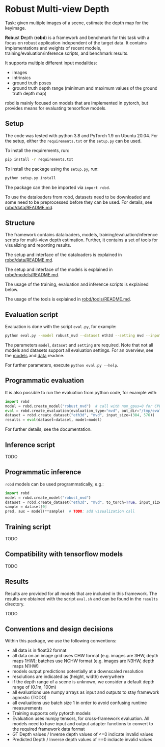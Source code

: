 # Robust Multi-view Depth

Task: given multiple images of a scene, estimate the depth map for the keyimage. 

**Rob**ust **D**epth (**robd**) is a framework and benchmark for this task with a focus on robust application 
independent of the target data. It contains implementations and weights of recent models, training/evaluation/inference 
scripts, and benchmark results.

It supports multiple different input modalities:
- images
- intrinsics
- ground truth poses
- ground truth depth range (minimum and maximum values of the ground truth depth map)

robd is mainly focused on models that are implemented in pytorch, but provides means for evaluating tensorflow models. 

## Setup

The code was tested with python 3.8 and PyTorch 1.9 on Ubuntu 20.04. 
For the setup, either the `requirements.txt` or the `setup.py` can be used.

To install the requirements, run:
```bash
pip install -r requirements.txt
```

To install the package using the `setup.py`, run:
```bash
python setup.py install
```
The package can then be imported via `import robd`.

To use the dataloaders from robd, datasets need to be downloaded and some need to be preprocessed before 
they can be used. For details, see [robd/data/README.md](robd/data/README.md).

## Structure

The framework contains dataloaders, models, training/evaluation/inference scripts for multi-view depth estimation.
Further, it contains a set of tools for visualizing and reporting results.

The setup and interface of the dataloaders is explained in [robd/data/README.md](robd/data/README.md).

The setup and interface of the models is explained in [robd/models/README.md](robd/models/README.md).

The usage of the training, evaluation and inference scripts is explained below.

The usage of the tools is explained in [robd/tools/README.md](robd/tools/README.md).

## Evaluation script
Evaluation is done with the script `eval.py`, for example:
```bash
python eval.py --model robust_mvd --dataset eth3d --setting mvd --input poses intrinsics --output /tmp/eval_output --input_width 1152 --input_height 768
```

The parameters `model`, `dataset` and `setting` are required. Note that not all models and datasets support all
evaluation settings. For an overview, see the [models](robd/models/README.md) and [data](robd/data/README.md) readme.

For further parameters, execute `python eval.py --help`.

## Programmatic evaluation

It is also possible to run the evaluation from python code, for example with:
```python
import robd
model = robd.create_model("robust_mvd")  # call with num_gpus=0 for CPU usage
eval = robd.create_evaluation(evaluation_type="mvd", out_dir="/tmp/eval_output", inputs=["intrinsics", "poses"])
dataset = robd.create_dataset("eth3d", "mvd", input_size=(384, 576))
results = eval(dataset=dataset, model=model)
```

For further details, see the documentation. 

## Inference script
TODO

## Programmatic inference
`robd` models can be used programmatically, e.g.:
```python
import robd
model = robd.create_model("robust_mvd")
dataset = robd.create_dataset("eth3d", "mvd", to_torch=True, input_size=(384, 576))
sample = dataset[0]
pred, aux = model(**sample)  # TODO: add visualization call
```

## Training script
TODO

## Compatibility with tensorflow models
TODO

## Results

Results are provided for all models that are included in this framework. The results are obtained with the script
`eval.sh` and can be found in the `results` directory. 

TODO.

## Conventions and design decisions
Within this package, we use the following conventions:
- all data is in float32 format
- all data on an image grid uses CHW format (e.g. images are 3HW, depth maps 1HW); batches use NCHW format (e.g. images
  are N3HW, depth maps N1HW)
- models output predictions potentially at a downscaled resolution
- resolutions are indicated as (height, width) everywhere
- if the depth range of a scene is unknown, we consider a default depth range of (0.1m, 100m)
- all evaluations use numpy arrays as input and outputs to stay framework agnostic (TODO)
- all evaluations use batch size 1 in order to avoid confusing runtime measurements
- Training supports only pytorch models
- Evaluation uses numpy tensors, for cross-framework evaluation. All models need to have input and output adapter
  functions to convert to the required framework data format
- GT Depth values / Inverse depth values of <=0 indicate invalid values
- Predicted Depth / Inverse depth values of ==0 indiacte invalid values